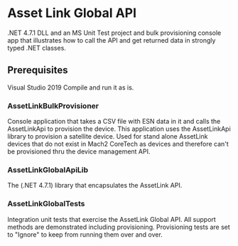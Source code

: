 # Asset Link Global API

.NET 4.7.1 DLL and an MS Unit Test project and bulk provisioning console app that illustrates how to call the API and get returned data in strongly typed .NET classes.

## Prerequisites

Visual Studio 2019
Compile and run it as is.

### AssetLinkBulkProvisioner

Console application that takes a CSV file with ESN data in it and calls the AssetLinkApi to provision the device.  This application uses the AssetLinkApi library to provision a satellite device.  Used for stand alone AssetLink devices that do not exist in Mach2 CoreTech as devices and therefore can't be provisioned thru the device management API.

### AssetLinkGlobalApiLib

The (.NET 4.7.1) library that encapsulates the AssetLink API.

### AssetLinkGlobalTests

Integration unit tests that exercise the AssetLink Global API.  All support methods are demonstrated including provisioning.  Provisioning tests are set to "Ignore" to keep from running them over and over.
